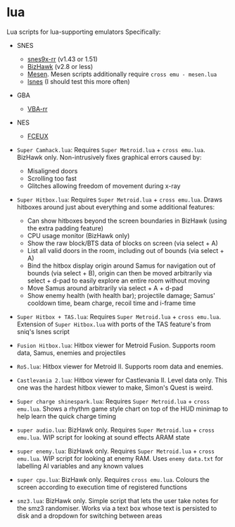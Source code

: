 # lua
Lua scripts for lua-supporting emulators
Specifically:
* SNES
  * [snes9x-rr](https://github.com/TASEmulators/snes9x-rr/releases) (v1.43 or 1.51)
  * [BizHawk](https://github.com/TASEmulators/BizHawk/releases/tag/2.8) (v2.8 or less)
  * [Mesen](https://mesen.ca/). Mesen scripts additionally require `cross emu - mesen.lua`
  * [lsnes](https://tasvideos.org/EmulatorResources/Lsnes) (I should test this more often)
* GBA
  * [VBA-rr](https://github.com/TASEmulators/vba-rerecording/releases)
* NES
  * [FCEUX](https://fceux.com/web/home.html)

* `Super Camhack.lua`: Requires `Super Metroid.lua` + `cross emu.lua`. BizHawk only. Non-intrusively fixes graphical errors caused by:
  * Misaligned doors
  * Scrolling too fast
  * Glitches allowing freedom of movement during x-ray
* `Super Hitbox.lua`: Requires `Super Metroid.lua` + `cross emu.lua`. Draws hitboxes around just about everything and some additional features:
  * Can show hitboxes beyond the screen boundaries in BizHawk (using the extra padding feature)
  * CPU usage monitor (BizHawk only)
  * Show the raw block/BTS data of blocks on screen (via select + A)
  * List all valid doors in the room, including out of bounds (via select + A)
  * Bind the hitbox display origin around Samus for navigation out of bounds (via select + B), origin can then be moved arbitrarily via select + d-pad to easily explore an entire room without moving
  * Move Samus around arbitrarily via select + A + d-pad
  * Show enemy health (with health bar); projectile damage; Samus' cooldown time, beam charge, recoil time and i-frame time
* `Super Hitbox + TAS.lua`: Requires `Super Metroid.lua` + `cross emu.lua`. Extension of `Super Hitbox.lua` with ports of the TAS feature's from sniq's lsnes script
* `Fusion Hitbox.lua`: Hitbox viewer for Metroid Fusion. Supports room data, Samus, enemies and projectiles
* `RoS.lua`: Hitbox viewer for Metroid II. Supports room data and enemies.
* `Castlevania 2.lua`: Hitbox viewer for Castlevania II. Level data only. This one was the hardest hitbox viewer to make, Simon's Quest is weird.
* `Super charge shinespark.lua`: Requires `Super Metroid.lua` + `cross emu.lua`. Shows a rhythm game style chart on top of the HUD minimap to help learn the quick charge timing
* `super audio.lua`: BizHawk only. Requires `Super Metroid.lua` + `cross emu.lua`. WIP script for looking at sound effects ARAM state
* `super enemy.lua`: BizHawk only. Requires `Super Metroid.lua` + `cross emu.lua`. WIP script for looking at enemy RAM. Uses `enemy data.txt` for labelling AI variables and any known values
* `super cpu.lua`: BizHawk only. Requires `cross emu.lua`. Colours the screen according to execution time of registered functions
* `smz3.lua`: BizHawk only. Simple script that lets the user take notes for the smz3 randomiser. Works via a text box whose text is persisted to disk and a dropdown for switching between areas
